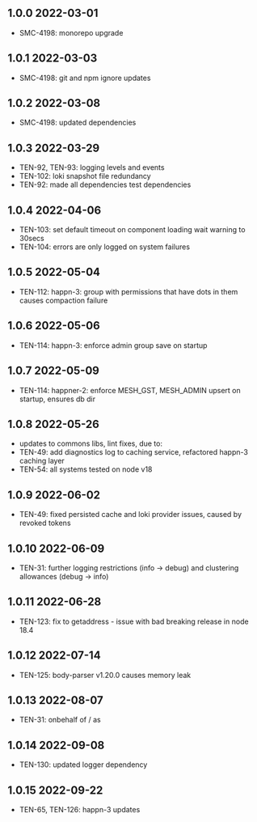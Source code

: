 1.0.0 2022-03-01
-----------------
  - SMC-4198: monorepo upgrade

1.0.1 2022-03-03
-----------------
  - SMC-4198: git and npm ignore updates

1.0.2 2022-03-08
-----------------
  - SMC-4198: updated dependencies

1.0.3 2022-03-29
-----------------
  - TEN-92, TEN-93: logging levels and events
  - TEN-102: loki snapshot  file redundancy
  - TEN-92: made all dependencies test dependencies

1.0.4 2022-04-06
-----------------
  - TEN-103: set default timeout on component loading wait warning to 30secs
  - TEN-104: errors are only logged on system failures

1.0.5 2022-05-04
-----------------
  - TEN-112: happn-3: group with permissions that have dots in them causes compaction failure

1.0.6 2022-05-06
-----------------
  - TEN-114: happn-3: enforce admin group save on startup

1.0.7 2022-05-09
-----------------
  - TEN-114: happner-2: enforce MESH_GST, MESH_ADMIN upsert on startup, ensures db dir

1.0.8 2022-05-26
-----------------
  - updates to commons libs, lint fixes, due to:
  - TEN-49: add diagnostics log to caching service, refactored happn-3 caching layer
  - TEN-54: all systems tested on node v18

1.0.9 2022-06-02
-----------------
  - TEN-49: fixed persisted cache and loki provider issues, caused by revoked tokens

1.0.10 2022-06-09
-----------------
  - TEN-31: further logging restrictions (info -> debug) and clustering allowances (debug -> info)

1.0.11 2022-06-28
-----------------
  - TEN-123: fix to getaddress - issue with bad breaking release in node 18.4

1.0.12 2022-07-14
-----------------
  - TEN-125: body-parser v1.20.0 causes memory leak

1.0.13 2022-08-07
-----------------
  - TEN-31: onbehalf of / as

1.0.14 2022-09-08
-----------------
  - TEN-130: updated logger dependency

1.0.15 2022-09-22
-----------------
  - TEN-65, TEN-126: happn-3 updates
